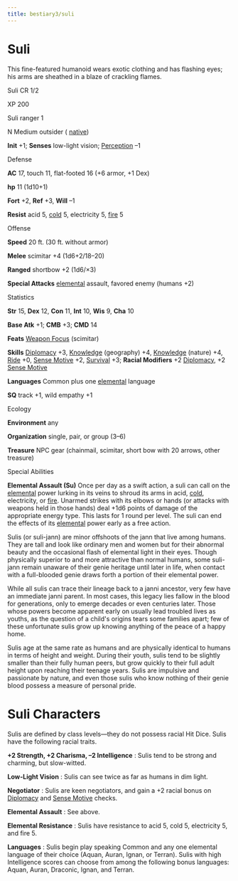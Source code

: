 ```yaml
---
title: bestiary3/suli
---
```

# Suli

This fine-featured humanoid wears exotic clothing and has flashing eyes; his arms are sheathed in a blaze of crackling flames.

Suli CR 1/2

XP 200

Suli ranger 1

N Medium outsider ( [native](monster_dir/creatureTypes#_native-subtype))

**Init** +1; **Senses** low-light vision; [Perception](skills/perception#_perception) –1

Defense

**AC** 17, touch 11, flat-footed 16 (+6 armor, +1 Dex)

**hp** 11 (1d10+1)

**Fort** +2, **Ref** +3, **Will** –1

**Resist** acid 5, [cold](monster_dir/creatureTypes#_cold-subtype) 5, electricity 5, [fire](monsters/creatureTypes#_fire-subtype) 5

Offense

**Speed** 20 ft. (30 ft. without armor)

**Melee** scimitar +4 (1d6+2/18–20)

**Ranged** shortbow +2 (1d6/×3)

**Special Attacks** [elemental](monster_dir/creatureTypes#_elemental-subtype) assault, favored enemy (humans +2)

Statistics

**Str** 15, **Dex** 12, **Con** 11, **Int** 10, **Wis** 9, **Cha** 10

**Base Atk** +1; **CMB** +3; **CMD** 14

**Feats** [Weapon Focus](feats#_weapon-focus) (scimitar)

**Skills** [Diplomacy](skills/diplomacy#_diplomacy) +3, [Knowledge](skill_dir/knowledge#_knowledge) (geography) +4, [Knowledge](skills/knowledge#_knowledge) (nature) +4, [Ride](skill_dir/ride#_ride) +0, [Sense Motive](skills/senseMotive#_sense-motive) +2, [Survival](skill_dir/survival#_survival) +3; **Racial Modifiers** +2 [Diplomacy](skills/diplomacy#_diplomacy), +2 [Sense Motive](skill_dir/senseMotive#_sense-motive)

**Languages** Common plus one [elemental](monsters/creatureTypes#_elemental-subtype) language

**SQ** track +1, wild empathy +1

Ecology

**Environment** any

**Organization** single, pair, or group (3–6)

**Treasure** NPC gear (chainmail, scimitar, short bow with 20 arrows, other treasure)

Special Abilities

**Elemental Assault (Su)** Once per day as a swift action, a suli can call on the [elemental](monster_dir/creatureTypes#_elemental-subtype) power lurking in its veins to shroud its arms in acid, [cold](monsters/creatureTypes#_cold-subtype), electricity, or [fire](monster_dir/creatureTypes#_fire-subtype). Unarmed strikes with its elbows or hands (or attacks with weapons held in those hands) deal +1d6 points of damage of the appropriate energy type. This lasts for 1 round per level. The suli can end the effects of its [elemental](monsters/creatureTypes#_elemental-subtype) power early as a free action.

Sulis (or suli-jann) are minor offshoots of the jann that live among humans. They are tall and look like ordinary men and women but for their abnormal beauty and the occasional flash of elemental light in their eyes. Though physically superior to and more attractive than normal humans, some suli-jann remain unaware of their genie heritage until later in life, when contact with a full-blooded genie draws forth a portion of their elemental power.

While all sulis can trace their lineage back to a janni ancestor, very few have an immediate janni parent. In most cases, this legacy lies fallow in the blood for generations, only to emerge decades or even centuries later. Those whose powers become apparent early on usually lead troubled lives as youths, as the question of a child's origins tears some families apart; few of these unfortunate sulis grow up knowing anything of the peace of a happy home.

Sulis age at the same rate as humans and are physically identical to humans in terms of height and weight. During their youth, sulis tend to be slightly smaller than their fully human peers, but grow quickly to their full adult height upon reaching their teenage years. Sulis are impulsive and passionate by nature, and even those sulis who know nothing of their genie blood possess a measure of personal pride.

# Suli Characters

Sulis are defined by class levels—they do not possess racial Hit Dice. Sulis have the following racial traits.

**+2 Strength, +2 Charisma, –2 Intelligence** : Sulis tend to be strong and charming, but slow-witted.

**Low-Light Vision** : Sulis can see twice as far as humans in dim light.

**Negotiator** : Sulis are keen negotiators, and gain a +2 racial bonus on [Diplomacy](skill_dir/diplomacy#_diplomacy) and [Sense Motive](skills/senseMotive#_sense-motive) checks.

**Elemental Assault** : See above.

**Elemental Resistance** : Sulis have resistance to acid 5, cold 5, electricity 5, and fire 5.

**Languages** : Sulis begin play speaking Common and any one elemental language of their choice (Aquan, Auran, Ignan, or Terran). Sulis with high Intelligence scores can choose from among the following bonus languages: Aquan, Auran, Draconic, Ignan, and Terran.

